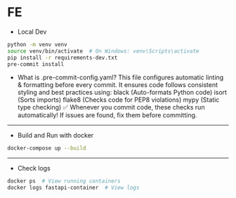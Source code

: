 # FE

- Local Dev
```bash
python -m venv venv
source venv/bin/activate  # On Windows: venv\Scripts\activate
pip install -r requirements-dev.txt
pre-commit install
```

- What is .pre-commit-config.yaml?
This file configures automatic linting & formatting before every commit.
It ensures code follows consistent styling and best practices using:
black (Auto-formats Python code)
isort (Sorts imports)
flake8 (Checks code for PEP8 violations)
mypy (Static type checking)
✅ Whenever you commit code, these checks run automatically! If issues are found, fix them before committing.
---

- Build and Run with docker
```bash
docker-compose up --build
```
---

- Check logs
```bash
docker ps  # View running containers
docker logs fastapi-container  # View logs
```

